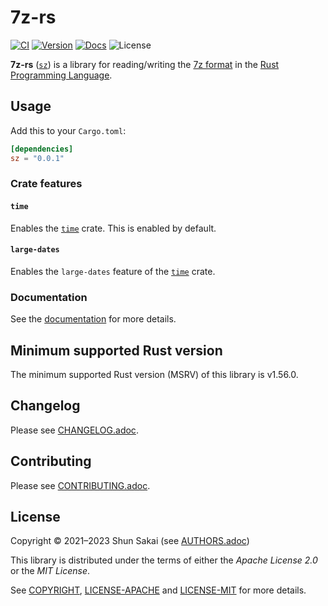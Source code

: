 # 7z-rs

[![CI][ci-badge]][ci-url]
[![Version][version-badge]][version-url]
[![Docs][docs-badge]][docs-url]
![License][license-badge]

**7z-rs** ([`sz`][version-url]) is a library for reading/writing the
[7z format][7z-format-url] in the
[Rust Programming Language][rust-official-url].

## Usage

Add this to your `Cargo.toml`:

```toml
[dependencies]
sz = "0.0.1"
```

### Crate features

#### `time`

Enables the [`time`][time-crate-url] crate.
This is enabled by default.

#### `large-dates`

Enables the `large-dates` feature of the [`time`][time-crate-url] crate.

### Documentation

See the [documentation][docs-url] for more details.

## Minimum supported Rust version

The minimum supported Rust version (MSRV) of this library is v1.56.0.

## Changelog

Please see [CHANGELOG.adoc](CHANGELOG.adoc).

## Contributing

Please see [CONTRIBUTING.adoc](CONTRIBUTING.adoc).

## License

Copyright &copy; 2021&ndash;2023 Shun Sakai (see [AUTHORS.adoc](AUTHORS.adoc))

This library is distributed under the terms of either the _Apache License 2.0_
or the _MIT License_.

See [COPYRIGHT](COPYRIGHT), [LICENSE-APACHE](LICENSE-APACHE) and
[LICENSE-MIT](LICENSE-MIT) for more details.

[ci-badge]: https://github.com/sorairolake/7z-rs/workflows/CI/badge.svg
[ci-url]: https://github.com/sorairolake/7z-rs/actions?query=workflow%3ACI
[version-badge]: https://img.shields.io/crates/v/sz
[version-url]: https://crates.io/crates/sz
[docs-badge]: https://img.shields.io/docsrs/sz
[docs-url]: https://docs.rs/sz
[license-badge]: https://img.shields.io/crates/l/sz
[7z-format-url]: https://www.7-zip.org/7z.html
[rust-official-url]: https://www.rust-lang.org/
[time-crate-url]: https://crates.io/crates/time
